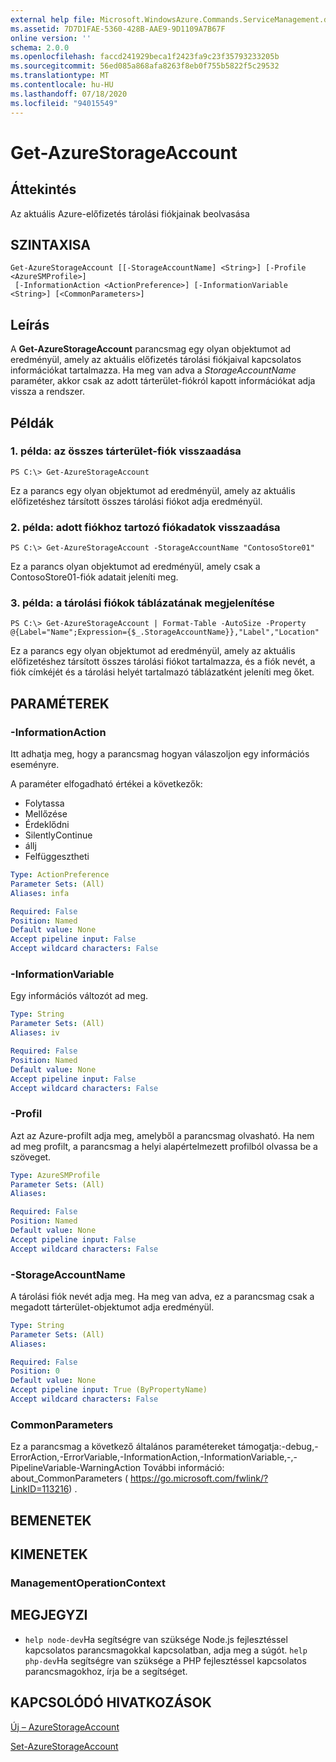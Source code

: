 ```yaml
---
external help file: Microsoft.WindowsAzure.Commands.ServiceManagement.dll-Help.xml
ms.assetid: 7D7D1FAE-5360-428B-AAE9-9D1109A7B67F
online version: ''
schema: 2.0.0
ms.openlocfilehash: faccd241929beca1f2423fa9c23f35793233205b
ms.sourcegitcommit: 56ed085a868afa8263f8eb0f755b5822f5c29532
ms.translationtype: MT
ms.contentlocale: hu-HU
ms.lasthandoff: 07/18/2020
ms.locfileid: "94015549"
---
```

# Get-AzureStorageAccount

## Áttekintés
Az aktuális Azure-előfizetés tárolási fiókjainak beolvasása

## SZINTAXISA

```
Get-AzureStorageAccount [[-StorageAccountName] <String>] [-Profile <AzureSMProfile>]
 [-InformationAction <ActionPreference>] [-InformationVariable <String>] [<CommonParameters>]
```

## Leírás
A **Get-AzureStorageAccount** parancsmag egy olyan objektumot ad eredményül, amely az aktuális előfizetés tárolási fiókjaival kapcsolatos információkat tartalmazza.
Ha meg van adva a *StorageAccountName* paraméter, akkor csak az adott tárterület-fiókról kapott információkat adja vissza a rendszer.

## Példák

### 1. példa: az összes tárterület-fiók visszaadása
```
PS C:\> Get-AzureStorageAccount
```

Ez a parancs egy olyan objektumot ad eredményül, amely az aktuális előfizetéshez társított összes tárolási fiókot adja eredményül.

### 2. példa: adott fiókhoz tartozó fiókadatok visszaadása
```
PS C:\> Get-AzureStorageAccount -StorageAccountName "ContosoStore01"
```

Ez a parancs olyan objektumot ad eredményül, amely csak a ContosoStore01-fiók adatait jeleníti meg.

### 3. példa: a tárolási fiókok táblázatának megjelenítése
```
PS C:\> Get-AzureStorageAccount | Format-Table -AutoSize -Property @{Label="Name";Expression={$_.StorageAccountName}},"Label","Location"
```

Ez a parancs egy olyan objektumot ad eredményül, amely az aktuális előfizetéshez társított összes tárolási fiókot tartalmazza, és a fiók nevét, a fiók címkéjét és a tárolási helyét tartalmazó táblázatként jeleníti meg őket.

## PARAMÉTEREK

### -InformationAction
Itt adhatja meg, hogy a parancsmag hogyan válaszoljon egy információs eseményre.

A paraméter elfogadható értékei a következők:

- Folytassa
- Mellőzése
- Érdeklődni
- SilentlyContinue
- állj
- Felfüggesztheti

```yaml
Type: ActionPreference
Parameter Sets: (All)
Aliases: infa

Required: False
Position: Named
Default value: None
Accept pipeline input: False
Accept wildcard characters: False
```

### -InformationVariable
Egy információs változót ad meg.

```yaml
Type: String
Parameter Sets: (All)
Aliases: iv

Required: False
Position: Named
Default value: None
Accept pipeline input: False
Accept wildcard characters: False
```

### -Profil
Azt az Azure-profilt adja meg, amelyből a parancsmag olvasható.
Ha nem ad meg profilt, a parancsmag a helyi alapértelmezett profilból olvassa be a szöveget.

```yaml
Type: AzureSMProfile
Parameter Sets: (All)
Aliases: 

Required: False
Position: Named
Default value: None
Accept pipeline input: False
Accept wildcard characters: False
```

### -StorageAccountName
A tárolási fiók nevét adja meg.
Ha meg van adva, ez a parancsmag csak a megadott tárterület-objektumot adja eredményül.

```yaml
Type: String
Parameter Sets: (All)
Aliases: 

Required: False
Position: 0
Default value: None
Accept pipeline input: True (ByPropertyName)
Accept wildcard characters: False
```

### CommonParameters
Ez a parancsmag a következő általános paramétereket támogatja:-debug,-ErrorAction,-ErrorVariable,-InformationAction,-InformationVariable,-,-PipelineVariable-WarningAction További információ: about_CommonParameters ( https://go.microsoft.com/fwlink/?LinkID=113216) .

## BEMENETEK

## KIMENETEK

### ManagementOperationContext

## MEGJEGYZI
* `help node-dev`Ha segítségre van szüksége Node.js fejlesztéssel kapcsolatos parancsmagokkal kapcsolatban, adja meg a súgót. `help php-dev`Ha segítségre van szüksége a PHP fejlesztéssel kapcsolatos parancsmagokhoz, írja be a segítséget.

## KAPCSOLÓDÓ HIVATKOZÁSOK

[Új – AzureStorageAccount](./New-AzureStorageAccount.md)

[Set-AzureStorageAccount](./Set-AzureStorageAccount.md)


